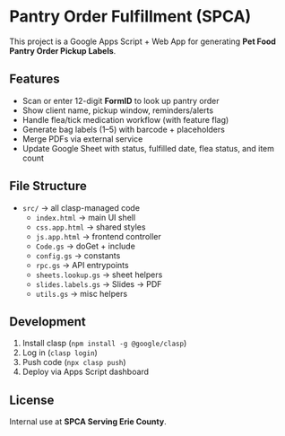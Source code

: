 # Pantry Order Fulfillment (SPCA)

This project is a Google Apps Script + Web App for generating **Pet Food Pantry Order Pickup Labels**.

## Features
- Scan or enter 12-digit **FormID** to look up pantry order
- Show client name, pickup window, reminders/alerts
- Handle flea/tick medication workflow (with feature flag)
- Generate bag labels (1–5) with barcode + placeholders
- Merge PDFs via external service
- Update Google Sheet with status, fulfilled date, flea status, and item count

## File Structure
- `src/` → all clasp-managed code
  - `index.html` → main UI shell
  - `css.app.html` → shared styles
  - `js.app.html` → frontend controller
  - `Code.gs` → doGet + include
  - `config.gs` → constants
  - `rpc.gs` → API entrypoints
  - `sheets.lookup.gs` → sheet helpers
  - `slides.labels.gs` → Slides → PDF
  - `utils.gs` → misc helpers

## Development
1. Install clasp (`npm install -g @google/clasp`)
2. Log in (`clasp login`)
3. Push code (`npx clasp push`)
4. Deploy via Apps Script dashboard

## License
Internal use at **SPCA Serving Erie County**.